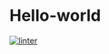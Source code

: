 # Hello-world
[![linter](https://github.com/logan-bourgon//Hello-world/workflows/linter/badge.svg)](https://github.com/marketplace/actions/super-linter)
